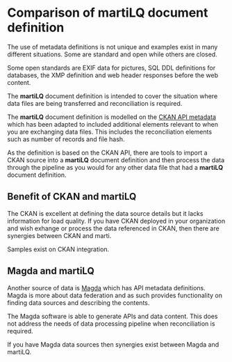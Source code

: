 # Comparison of martiLQ document definition

The use of metadata definitions is not unique and examples
exist in many different situations.  Some are standard and open
while others are closed.

Some open standards are EXIF data for pictures, SQL DDL definitions
for databases, the XMP definition and web header responses before the 
web content.

The **martiLQ** document definition is intended to cover the situation
where data files are being transferred and reconciliation is required.

The **martiLQ** document definition is modelled on 
the [CKAN API metadata](https://docs.ckan.org/en/2.9/api/index.html)
which has been adapted to included additional elements relevant to when
you are exchanging data files.  This includes the reconciliation elements
such as number of records and file hash.

As the definition is based on the CKAN API, there are tools to import
a CKAN source into a **martiLQ** document definition and then process the data
through the pipeline as you would for any other data file that had a
**martiLQ** document definition.

## Benefit of CKAN and martiLQ

The CKAN is excellent at defining the data source details but it lacks information
for load quality.  If you have CKAN deployed in your organization and wish
exhange or process the data referenced in CKAN, then there are synergies between
CKAN and marti.

Samples exist on CKAN integration.

## Magda and martiLQ

Another source of data is [Magda](https://magda.io/) which has API metadata
definitions.  Magda is more about data federation and as such provides
functionality on finding data sources and describing the contents.

The Magda software is able to generate APIs and data content.  This does not 
address the needs of data processing pipeline when reconciliation is required.

If you have Magda data sources then synergies exist between Magda and martiLQ.
